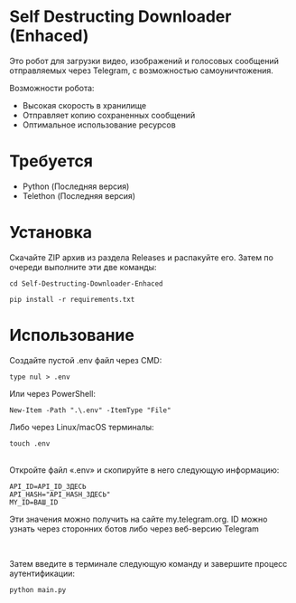 # Self Destructing Downloader (Enhaced)
Это робот для загрузки видео, изображений и голосовых сообщений отправляемых через Telegram, с возможностью самоуничтожения.

Возможности робота:
- Высокая скорость в хранилище
- Отправляет копию сохраненных сообщений
- Оптимальное использование ресурсов

# Требуется
- Python (Последняя версия)
- Telethon (Последняя версия)

# Установка
Скачайте ZIP архив из раздела Releases и распакуйте его. Затем по очереди выполните эти две команды:
 ```
cd Self-Destructing-Downloader-Enhaced
```
```
pip install -r requirements.txt
```
# Использование
Создайте пустой .env файл через CMD:
```
type nul > .env
```
Или через PowerShell:
```
New-Item -Path ".\.env" -ItemType "File"
```
Либо через Linux/macOS терминалы:
```
touch .env
```

<br>
Откройте файл «.env» и скопируйте в него следующую информацию:

```
API_ID=API_ID_ЗДЕСЬ
API_HASH="API_HASH_ЗДЕСЬ"
MY_ID=ВАШ_ID
```
Эти значения можно получить на сайте my.telegram.org. ID можно узнать через сторонних ботов либо через веб-версию Telegram

<br>

Затем введите в терминале следующую команду и завершите процесс аутентификации:
```
python main.py
```
